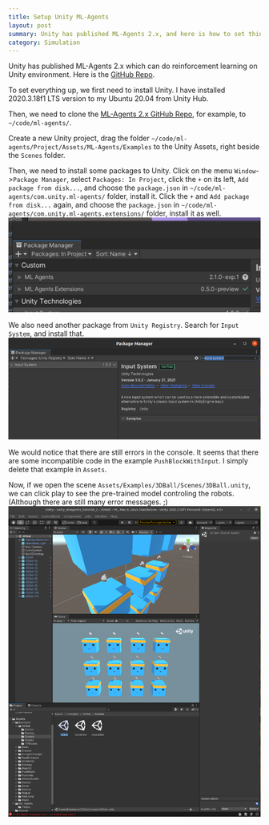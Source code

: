 ```yaml
---
title: Setup Unity ML-Agents
layout: post
summary: Unity has published ML-Agents 2.x, and here is how to set things up and run the examples.
category: Simulation
---
```


Unity has published ML-Agents 2.x which can do reinforcement learning on Unity environment. Here is the [GitHub Repo](https://github.com/Unity-Technologies/ml-agents).

To set everything up, we first need to install Unity. I have installed 2020.3.18f1 LTS version to my Ubuntu 20.04 from Unity Hub.

Then, we need to clone the [ML-Agents 2.x GitHub Repo](https://github.com/Unity-Technologies/ml-agents), for example, to `~/code/ml-agents/`.

Create a new Unity project, drag the folder `~/code/ml-agents/Project/Assets/ML-Agents/Examples` to the Unity Assets, right beside the `Scenes` folder.

Then, we need to install some packages to Unity. Click on the menu `Window`->`Package Manager`, select `Packages: In Project`, click the `+` on its left, `Add package from disk...`, and choose the `package.json` in `~/code/ml-agents/com.unity.ml-agents/` folder, install it. Click the `+` and `Add package from disk...` again, and choose the `package.json` in `~/code/ml-agents/com.unity.ml-agents.extensions/` folder, install it as well.
![packagemanager](/images/2021-09-23/package-manager.png)

We also need another package from `Unity Registry`. Search for `Input System`, and install that.
![input-system](/images/2021-09-23/input-system.png)

We would notice that there are still errors in the console. It seems that there are some incompatible code in the example `PushBlockWithInput`. I simply delete that example in `Assets`.

Now, if we open the scene `Assets/Examples/3DBall/Scenes/3DBall.unity`, we can click play to see the pre-trained model controling the robots. (Although there are still many error messages. ;)
![3dball](/images/2021-09-23/3dball.png)
